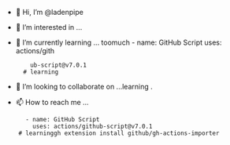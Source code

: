 - 👋 Hi, I’m @ladenpipe
- 👀 I’m interested in ...
- 🌱 I’m currently learning ... toomuch          - name: GitHub Script
            uses: actions/gith
          
          ub-script@v7.0.1
        # learning
- 💞️ I’m looking to collaborate on ...learning .
- 📫 How to reach me ... <call>

<!---
ladenpipe/ladenpipe is a ✨ special ✨ repository because its `README.md` (this file) appears on your GitHub profile.
You can click the Preview link to take a look at your changes.
--->
          - name: GitHub Script
            uses: actions/github-script@v7.0.1
        # learninggh extension install github/gh-actions-importer

